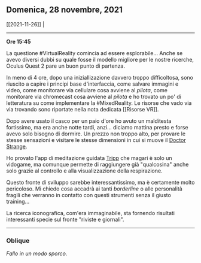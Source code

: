 ## Domenica, 28 novembre, 2021

[[2021-11-26]] | 

---

**Ore 15:45**

La questione #VirtualReality comincia ad essere esplorabile... Anche se avevo diversi dubbi su quale fosse il modello migliore per le nostre ricerche, Oculus Quest 2 pare un buon punto di partenza.

In meno di 4 ore, dopo una iniziallizazione davvero troppo difficoltosa, sono riuscito a capire i principi base d'interfaccia, come salvare immagini e video, come monitorare via cellulare cosa avviene al *pilota*,  come monitorare via chromecast cosa avviene al *pilota* e ho trovato un po' di letteratura su come implementare la #MixedReality. Le risorse che vado via via trovando sono riportate nella nota dedicata [[Risorse VR]].

Dopo avere usato il casco per un paio d'ore ho avuto un malditesta fortissimo, ma era anche notte tardi, anzi... diciamo mattina presto e forse avevo solo bisogno di dormire. Un prezzo non troppo alto, per provare le stesse sensazioni e visitare le stesse dimensioni in cui si muove il [Doctor Strange](https://en.wikipedia.org/wiki/Doctor_Strange).

Ho provato l'app di meditazione guidata [Tripp](https://www.oculus.com/experiences/quest/2173576192720129/) che magari è solo un vidogame, ma comunque permette di raggiungere già "qualcosina" anche solo grazie al controllo e alla visualizzazione della respirazione.

Questo fronte di sviluppo sarebbe interessantissimo, ma è certamente molto pericoloso. Mi chiedo cosa accadrà ai tanti *borderline* o alle personalità fragili che verranno in contatto con questi strumenti senza il giusto training...

La ricerca iconografica, com'era immaginabile, sta fornendo risultati interessanti specie sul fronte "riviste e giornali".

___

### Oblique

*Fallo in un modo sporco.*
